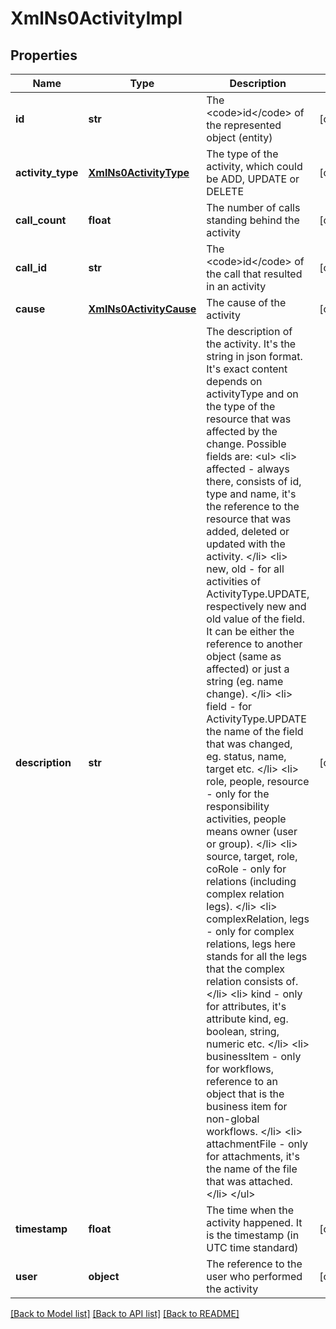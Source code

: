 # XmlNs0ActivityImpl

## Properties
Name | Type | Description | Notes
------------ | ------------- | ------------- | -------------
**id** | **str** | The &lt;code&gt;id&lt;/code&gt; of the represented object (entity) | [optional] 
**activity_type** | [**XmlNs0ActivityType**](XmlNs0ActivityType.md) | The type of the activity, which could be ADD, UPDATE or DELETE | [optional] 
**call_count** | **float** | The number of calls standing behind the activity | [optional] 
**call_id** | **str** | The &lt;code&gt;id&lt;/code&gt; of the call that resulted in an activity | [optional] 
**cause** | [**XmlNs0ActivityCause**](XmlNs0ActivityCause.md) | The cause of the activity | [optional] 
**description** | **str** | The description of the activity. It&#39;s the string in json format. It&#39;s exact content depends on activityType and on the type of the resource that was affected by the change. Possible fields are: &lt;ul&gt; &lt;li&gt; affected - always there, consists of id, type and name, it&#39;s the reference to the resource that was added, deleted or updated with the activity. &lt;/li&gt; &lt;li&gt; new, old - for all activities of ActivityType.UPDATE, respectively new and old value of the field. It can be either the reference to another object (same as affected) or just a string (eg. name change). &lt;/li&gt; &lt;li&gt; field - for ActivityType.UPDATE the name of the field that was changed, eg. status, name, target etc. &lt;/li&gt; &lt;li&gt; role, people, resource - only for the responsibility activities, people means owner (user or group). &lt;/li&gt; &lt;li&gt; source, target, role, coRole - only for relations (including complex relation legs). &lt;/li&gt; &lt;li&gt; complexRelation, legs - only for complex relations, legs here stands for all the legs that the complex relation consists of. &lt;/li&gt; &lt;li&gt; kind - only for attributes, it&#39;s attribute kind, eg. boolean, string, numeric etc. &lt;/li&gt; &lt;li&gt; businessItem - only for workflows, reference to an object that is the business item for non-global workflows. &lt;/li&gt; &lt;li&gt; attachmentFile - only for attachments, it&#39;s the name of the file that was attached. &lt;/li&gt; &lt;/ul&gt; | [optional] 
**timestamp** | **float** | The time when the activity happened. It is the timestamp (in UTC time standard) | [optional] 
**user** | **object** | The reference to the user who performed the activity | [optional] 

[[Back to Model list]](../README.md#documentation-for-models) [[Back to API list]](../README.md#documentation-for-api-endpoints) [[Back to README]](../README.md)


